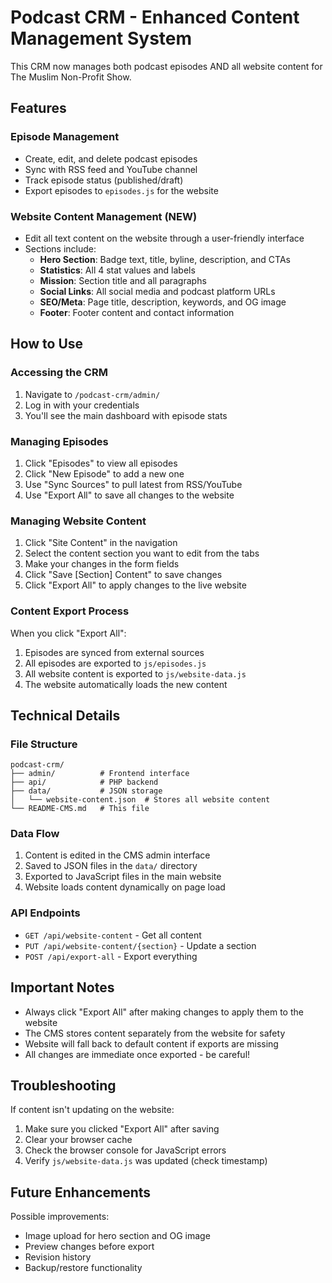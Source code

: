 # Podcast CRM - Enhanced Content Management System

This CRM now manages both podcast episodes AND all website content for The Muslim Non-Profit Show.

## Features

### Episode Management
- Create, edit, and delete podcast episodes
- Sync with RSS feed and YouTube channel
- Track episode status (published/draft)
- Export episodes to `episodes.js` for the website

### Website Content Management (NEW)
- Edit all text content on the website through a user-friendly interface
- Sections include:
  - **Hero Section**: Badge text, title, byline, description, and CTAs
  - **Statistics**: All 4 stat values and labels
  - **Mission**: Section title and all paragraphs
  - **Social Links**: All social media and podcast platform URLs
  - **SEO/Meta**: Page title, description, keywords, and OG image
  - **Footer**: Footer content and contact information

## How to Use

### Accessing the CRM
1. Navigate to `/podcast-crm/admin/`
2. Log in with your credentials
3. You'll see the main dashboard with episode stats

### Managing Episodes
1. Click "Episodes" to view all episodes
2. Click "New Episode" to add a new one
3. Use "Sync Sources" to pull latest from RSS/YouTube
4. Use "Export All" to save all changes to the website

### Managing Website Content
1. Click "Site Content" in the navigation
2. Select the content section you want to edit from the tabs
3. Make your changes in the form fields
4. Click "Save [Section] Content" to save changes
5. Click "Export All" to apply changes to the live website

### Content Export Process
When you click "Export All":
1. Episodes are synced from external sources
2. All episodes are exported to `js/episodes.js`
3. All website content is exported to `js/website-data.js`
4. The website automatically loads the new content

## Technical Details

### File Structure
```
podcast-crm/
├── admin/          # Frontend interface
├── api/            # PHP backend
├── data/           # JSON storage
│   └── website-content.json  # Stores all website content
└── README-CMS.md   # This file
```

### Data Flow
1. Content is edited in the CMS admin interface
2. Saved to JSON files in the `data/` directory
3. Exported to JavaScript files in the main website
4. Website loads content dynamically on page load

### API Endpoints
- `GET /api/website-content` - Get all content
- `PUT /api/website-content/{section}` - Update a section
- `POST /api/export-all` - Export everything

## Important Notes

- Always click "Export All" after making changes to apply them to the website
- The CMS stores content separately from the website for safety
- Website will fall back to default content if exports are missing
- All changes are immediate once exported - be careful!

## Troubleshooting

If content isn't updating on the website:
1. Make sure you clicked "Export All" after saving
2. Clear your browser cache
3. Check the browser console for JavaScript errors
4. Verify `js/website-data.js` was updated (check timestamp)

## Future Enhancements

Possible improvements:
- Image upload for hero section and OG image
- Preview changes before export
- Revision history
- Backup/restore functionality